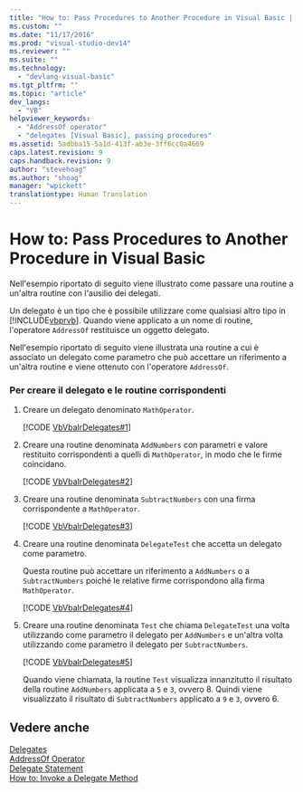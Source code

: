 ```yaml
---
title: "How to: Pass Procedures to Another Procedure in Visual Basic | Microsoft Docs"
ms.custom: ""
ms.date: "11/17/2016"
ms.prod: "visual-studio-dev14"
ms.reviewer: ""
ms.suite: ""
ms.technology: 
  - "devlang-visual-basic"
ms.tgt_pltfrm: ""
ms.topic: "article"
dev_langs: 
  - "VB"
helpviewer_keywords: 
  - "AddressOf operator"
  - "delegates [Visual Basic], passing procedures"
ms.assetid: 5adbba15-5a1d-413f-ab3e-3ff6cc0a4669
caps.latest.revision: 9
caps.handback.revision: 9
author: "stevehoag"
ms.author: "shoag"
manager: "wpickett"
translationtype: Human Translation
---
```

# How to: Pass Procedures to Another Procedure in Visual Basic
Nell'esempio riportato di seguito viene illustrato come passare una routine a un'altra routine con l'ausilio dei delegati.  
  
 Un delegato è un tipo che è possibile utilizzare come qualsiasi altro tipo in [!INCLUDE[vbprvb](../../../../csharp/programming-guide/concepts/linq/includes/vbprvb_md.md)].  Quando viene applicato a un nome di routine, l'operatore `AddressOf` restituisce un oggetto delegato.  
  
 Nell'esempio riportato di seguito viene illustrata una routine a cui è associato un delegato come parametro che può accettare un riferimento a un'altra routine e viene ottenuto con l'operatore `AddressOf`.  
  
### Per creare il delegato e le routine corrispondenti  
  
1.  Creare un delegato denominato `MathOperator`.  
  
     [!CODE [VbVbalrDelegates#1](../CodeSnippet/VS_Snippets_VBCSharp/VbVbalrDelegates#1)]  
  
2.  Creare una routine denominata `AddNumbers` con parametri e valore restituito corrispondenti a quelli di `MathOperator`, in modo che le firme coincidano.  
  
     [!CODE [VbVbalrDelegates#2](../CodeSnippet/VS_Snippets_VBCSharp/VbVbalrDelegates#2)]  
  
3.  Creare una routine denominata `SubtractNumbers` con una firma corrispondente a `MathOperator`.  
  
     [!CODE [VbVbalrDelegates#3](../CodeSnippet/VS_Snippets_VBCSharp/VbVbalrDelegates#3)]  
  
4.  Creare una routine denominata `DelegateTest` che accetta un delegato come parametro.  
  
     Questa routine può accettare un riferimento a `AddNumbers` o a `SubtractNumbers` poiché le relative firme corrispondono alla firma `MathOperator`.  
  
     [!CODE [VbVbalrDelegates#4](../CodeSnippet/VS_Snippets_VBCSharp/VbVbalrDelegates#4)]  
  
5.  Creare una routine denominata `Test` che chiama `DelegateTest` una volta utilizzando come parametro il delegato per `AddNumbers` e un'altra volta utilizzando come parametro il delegato per `SubtractNumbers`.  
  
     [!CODE [VbVbalrDelegates#5](../CodeSnippet/VS_Snippets_VBCSharp/VbVbalrDelegates#5)]  
  
     Quando viene chiamata, la routine `Test` visualizza innanzitutto il risultato della routine `AddNumbers` applicata a `5` e `3`, ovvero 8.  Quindi viene visualizzato il risultato di `SubtractNumbers` applicato a `9` e `3`, ovvero 6.  
  
## Vedere anche  
 [Delegates](../../../../visual-basic/programming-guide/language-features/delegates/delegates.md)   
 [AddressOf Operator](../../../../visual-basic/language-reference/operators/addressof-operator.md)   
 [Delegate Statement](../../../../visual-basic/language-reference/statements/delegate-statement.md)   
 [How to: Invoke a Delegate Method](../../../../visual-basic/programming-guide/language-features/delegates/how-to-invoke-a-delegate-method.md)